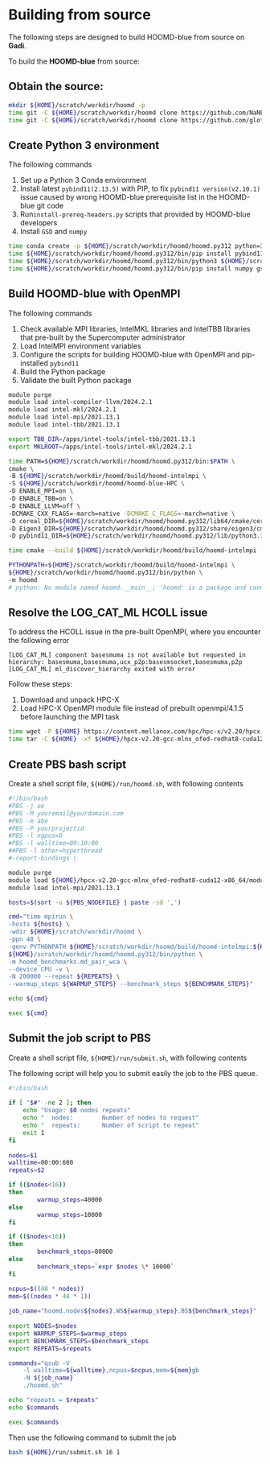 Building from source
====================

The following steps are designed to build HOOMD-blue from source on **Gadi**.

To build the **HOOMD-blue** from source:


## Obtain the source:

   ``` bash
mkdir ${HOME}/scratch/workdir/hoomd -p
time git -C ${HOME}/scratch/workdir/hoomd clone https://github.com/NaNExist/hoomd-blue-HPC.git  --recursive
time git -C ${HOME}/scratch/workdir/hoomd clone https://github.com/glotzerlab/hoomd-benchmarks
   ```
       
## Create Python 3 environment

The following commands

1. Set up a Python 3 Conda environment
2. Install latest `pybind11(2.13.5)` with PIP, to fix `pybind11 version(v2.10.1)` issue caused by wrong HOOMD-blue prerequisite list in the HOOMD-blue git code
3. Run`install-prereq-headers.py` scripts that provided by HOOMD-blue developers
4. Install `GSD` and `numpy`

```bash
time conda create -p ${HOME}/scratch/workdir/hoomd/hoomd.py312 python=3.12 -y
time ${HOME}/scratch/workdir/hoomd/hoomd.py312/bin/pip install pybind11
time ${HOME}/scratch/workdir/hoomd/hoomd.py312/bin/python3 ${HOME}/scratch/workdir/hoomd/hoomd-blue/install-prereq-headers.py -y
time ${HOME}/scratch/workdir/hoomd/hoomd.py312/bin/pip install numpy gsd
```

## Build HOOMD-blue with OpenMPI

The following commands

1. Check available MPI libraries, IntelMKL libraries and IntelTBB libraries that pre-built by the Supercomputer administrator
2. Load IntelMPI environment variables
3. Configure the scripts for building HOOMD-blue with OpenMPI and pip-installed `pybind11`
4. Build the Python package
5. Validate the built Python package
   
```bash
module purge
module load intel-compiler-llvm/2024.2.1
module load intel-mkl/2024.2.1
module load intel-mpi/2021.13.1
module load intel-tbb/2021.13.1

export TBB_DIR=/apps/intel-tools/intel-tbb/2021.13.1
export MKLROOT=/apps/intel-tools/intel-mkl/2024.2.1

time PATH=${HOME}/scratch/workdir/hoomd/hoomd.py312/bin:$PATH \
cmake \
-B ${HOME}/scratch/workdir/hoomd/build/hoomd-intelmpi \
-S ${HOME}/scratch/workdir/hoomd/hoomd-blue-HPC \
-D ENABLE_MPI=on \
-D ENABLE_TBB=on \
-D ENABLE_LLVM=off \
-DCMAKE_CXX_FLAGS=-march=native -DCMAKE_C_FLAGS=-march=native \
-D cereal_DIR=${HOME}/scratch/workdir/hoomd/hoomd.py312/lib64/cmake/cereal \
-D Eigen3_DIR=${HOME}/scratch/workdir/hoomd/hoomd.py312/share/eigen3/cmake \
-D pybind11_DIR=${HOME}/scratch/workdir/hoomd/hoomd.py312/lib/python3.12/site-packages/pybind11/share/cmake/pybind11

time cmake --build ${HOME}/scratch/workdir/hoomd/build/hoomd-intelmpi -j 8

PYTHONPATH=${HOME}/scratch/workdir/hoomd/build/hoomd-intelmpi \
${HOME}/scratch/workdir/hoomd/hoomd.py312/bin/python \
-m hoomd
# python: No module named hoomd.__main__; 'hoomd' is a package and cannot be directly executed
```

## Resolve the LOG_CAT_ML HCOLL issue

To address the HCOLL issue in the pre-built OpenMPI, where you encounter the following error

`[LOG_CAT_ML] component basesmuma is not available but requested in hierarchy: basesmuma,basesmuma,ucx_p2p:basesmsocket,basesmuma,p2p
[LOG_CAT_ML] ml_discover_hierarchy exited with error`

Follow these steps:

1. Download and unpack HPC-X
2. Load HPC-X OpenMPI module file instead of prebuilt openmpi/4.1.5 before launching the MPI task

```bash
time wget -P ${HOME} https://content.mellanox.com/hpc/hpc-x/v2.20/hpcx-v2.20-gcc-mlnx_ofed-redhat8-cuda12-x86_64.tbz
time tar -C ${HOME} -xf ${HOME}/hpcx-v2.20-gcc-mlnx_ofed-redhat8-cuda12-x86_64.tbz
```

## Create PBS bash script

Create a shell script file, `${HOME}/run/hoomd.sh`, with following contents

```bash
#!/bin/bash
#PBS -j oe
#PBS -M youremail@yourdomain.com
#PBS -m abe
#PBS -P yourprojectid
#PBS -l ngpus=0
#PBS -l walltime=00:10:00
##PBS -l other=hyperthread
#-report-bindings \

module purge
module load ${HOME}/hpcx-v2.20-gcc-mlnx_ofed-redhat8-cuda12-x86_64/modulefiles/hpcx-ompi
module load intel-mpi/2021.13.1

hosts=$(sort -u ${PBS_NODEFILE} | paste -sd ',')

cmd="time mpirun \
-hosts ${hosts} \
-wdir ${HOME}/scratch/workdir/hoomd \
-ppn 48 \
-genv PYTHONPATH ${HOME}/scratch/workdir/hoomd/build/hoomd-intelmpi:${HOME}/scratch/workdir/hoomd/hoomd-benchmarks \
${HOME}/scratch/workdir/hoomd/hoomd.py312/bin/python \
-m hoomd_benchmarks.md_pair_wca \
--device CPU -v \
-N 200000 --repeat ${REPEATS} \
--warmup_steps ${WARMUP_STEPS} --benchmark_steps ${BENCHMARK_STEPS}"

echo ${cmd}

exec ${cmd}
```
## Submit the job script to PBS

Create a shell script file, `${HOME}/run/submit.sh`, with following contents


The following script will help you to submit easily the job to the PBS queue.

```bash
#!/bin/bash  
  
if [ "$#" -ne 2 ]; then  
    echo "Usage: $0 nodes repeats"  
    echo "  nodes:        Number of nodes to request"
    echo "  repeats:      Number of script to repeat"  
    exit 1  
fi  
  
nodes=$1  
walltime=00:00:600  
repeats=$2 

if (($nodes<16))
then
        warmup_steps=40000
else
        warmup_steps=10000
fi

if (($nodes<16))
then
        benchmark_steps=80000
else
        benchmark_steps=`expr $nodes \* 10000`
fi

ncpus=$((48 * nodes))  
mem=$((nodes * 48 * 1))
  
job_name="hoomd.nodes${nodes}.WS${warmup_steps}.BS${benchmark_steps}"  
  
export NODES=$nodes  
export WARMUP_STEPS=$warmup_steps  
export BENCHMARK_STEPS=$benchmark_steps  
export REPEATS=$repeats

commands="qsub -V   
    -l walltime=${walltime},ncpus=$ncpus,mem=${mem}gb 
    -N ${job_name}   
    ./hoomd.sh"

echo "repeats = $repeats"
echo $commands

exec $commands
```

Then use the following command to submit the job

```bash
bash ${HOME}/run/submit.sh 16 1
```

